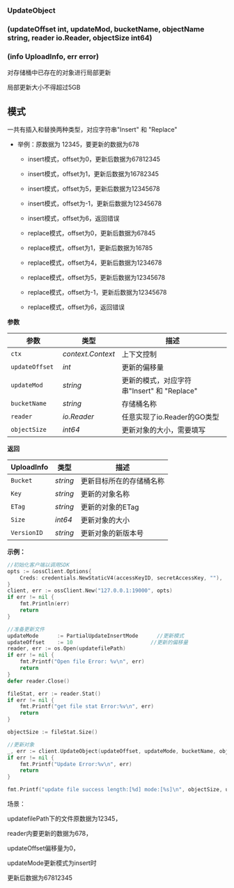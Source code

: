 ### UpdateObject

### (updateOffset int, updateMod, bucketName, objectName string, reader io.Reader, objectSize int64)

### (info UploadInfo, err error)

对存储桶中已存在的对象进行局部更新

局部更新大小不得超过5GB

## 模式

一共有插入和替换两种类型，对应字符串"Insert" 和 "Replace"

- 举例：原数据为 12345，要更新的数据为678

  - insert模式，offset为0，更新后数据为67812345

  - insert模式，offset为1，更新后数据为16782345

  - insert模式，offset为5，更新后数据为12345678

  - insert模式，offset为-1，更新后数据为12345678

  - insert模式，offset为6，返回错误

  - replace模式，offset为0，更新后数据为67845

  - replace模式，offset为1，更新后数据为16785

  - replace模式，offset为4，更新后数据为1234678

  - replace模式，offset为5，更新后数据为12345678

  - replace模式，offset为-1，更新后数据为12345678

  - replace模式，offset为6，返回错误

    


__参数__

| 参数            | 类型              | 描述                                        |
| --------------- | ----------------- | ------------------------------------------- |
| `ctx`           | _context.Context_ | 上下文控制                                  |
| `updateOffset ` | _int_             | 更新的偏移量                                |
| `updateMod`     | _string_          | 更新的模式，对应字符串"Insert" 和 "Replace" |
| `bucketName`    | _string_          | 存储桶名称                                  |
| `reader`        | _io.Reader_       | 任意实现了io.Reader的GO类型                 |
| `objectSize`    | _int64_           | 更新对象的大小，需要填写                    |



**返回**

| UploadInfo  | 类型     | 描述                     |
| ----------- | -------- | ------------------------ |
| `Bucket`    | _string_ | 更新目标所在的存储桶名称 |
| `Key`       | _string_ | 更新的对象名称           |
| `ETag`      | _string_ | 更新的对象的ETag         |
| `Size`      | _int64_  | 更新对象的大小           |
| `VersionID` | _string_ | 更新对象的新版本号       |

__示例：__


```go
//初始化客户端以调用SDK
opts := &ossClient.Options{
    Creds: credentials.NewStaticV4(accessKeyID, secretAccessKey, ""),
}
client, err := ossClient.New("127.0.0.1:19000", opts)
if err != nil {
    fmt.Println(err)
    return
}

//准备更新文件
updateMode 		:= PartialUpdateInsertMode		//更新模式
updateOffset	:= 10						  //更新的偏移量
reader, err := os.Open(updatefilePath)
if err != nil {
    fmt.Printf("Open file Error: %v\n", err)
    return
}
defer reader.Close()

fileStat, err := reader.Stat()
if err != nil {
    fmt.Printf("get file stat Error:%v\n", err)
    return
}

objectSize := fileStat.Size()

//更新对象
_, err := client.UpdateObject(updateOffset, updateMode, bucketName, objectName, reader, objectSize)
if err != nil {
    fmt.Printf("Update Error:%v\n", err)
    return
}

fmt.Printf("update file success length:[%d] mode:[%s]\n", objectSize, updateMode)
```

场景：

updatefilePath下的文件原数据为12345，

reader内要更新的数据为678，

updateOffset偏移量为0，

updateMode更新模式为insert时

更新后数据为67812345
